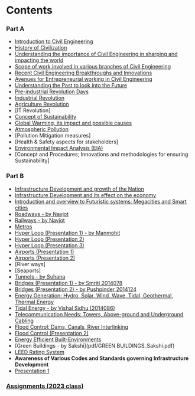 # Contents

### Part A

- [Introduction to Civil Engineering](pdf/Introduction_CE-ISGI.pdf)
- [History of Civilization](History_of_Civilization.md)
- [Understanding the importance of Civil Engineering in sharping and impacting the world](pdf/Understanding_the_importance_of_civil_engineering_in_shaping_the_world.pdf)
- [Scope of work involved in various branches of Civil Engineering](pdf/Scope_of_work_involved_in_various_branches_of_Civil_Engineering.pdf)
- [Recent Civil Engineering Breakthroughs and Innovations](pdf/Recent_Civil_Engineering_Breakthroughs_and_Innovations.pdf)
- [Avenues for Entrepreneurial working in Civil Engineering](pdf/AVENUES_FOR_ENTREPRENEURIAL_WORKING_IN_CIVIL_ENGINEERING.pdf)  
- [Understanding the Past to look into the Future](pdf/Understanding_the_Past_to_look_into_the_Future.pdf)
- [Pre-industrial Revolution Days](pdf/Pre-Industrial_Revolution_Days.pdf)
- [Industrial Revolution](pdf/Industrial_Revolution.pdf)
- [Agriculture Revolution](pdf/Agriculture_Revolution.pdf)
- [IT Revolution]
- [Concept of Sustainability](pdf/Concept_of_Sustainability.pdf)
- [Global Warming, its impact and possible causes](pdf/Global_Warming.pdf)
- [Atmospheric Pollution](pdf/Atmospheric_Pollution.pdf)
- [Pollution Mitigation measures]
- [Health & Safety aspects for stakeholders]
- [Environmental Impact Analysis (EIA)](pdf/Environment_Impact_Assessment.pdf)
- [Concept and Procedures; Innovations and methodologies for ensuring Sustainability]



### Part B

- [Infrastructure Development and growth of the Nation](pdf/Infrastructure_Development.pdf)
- [Infrastructure Development and its effect on the economy](pdf/Infrastructure_Development_and_its_effect_on_the_economy.pdf)
- [Introduction and overview to Futuristic systems: Megacities and Smart cities](pdf/Introduction_and_overview_to_futuristic_systems.pdf)
- [Roadways - by Navjot](pdf/Roadways.pdf)
- [Railways - by Navjot](pdf/Railways.pdf)
- [Metros](pdf/Metros.pdf)
- [Hyper Loop (Presentation 1) - by Manmohit](pdf/HYPERLOOP_Manmohit.pdf)
- [Hyper Loop (Presentation 2)](pdf/HYPERLOOP.pdf)
- [Hyper Loop (Presentation 3)](pdf/Hyper_loop.pdf)
- [Airports (Presentation 1)](pdf/Airports_1.pdf)
- [Airports (Presentation 2)](pdf/AIRPORT_Musa.pdf)
- [River ways]
- [Seaports]
- [Tunnels - by Suhana](pdf/TUNNELS_Suhana.pdf)
- [Bridges (Presentation 1) - by Smriti 2014078](pdf/Bridges_Smriti_2014078.pdf)
- [Bridges (Presentation 2) - by Pushpinder 2014124](pdf/Bridges_Pushpinder_2014124.pdf)
- [Energy Generation: Hydro, Solar, Wind, Wave, Tidal, Geothermal, Thermal Energy](pdf/ENERGY_GENERATION.pdf)
- [Tidal Energy - by Vishal Sidhu (2014086)](pdf/Tidal_Energy.pdf)
- [Telecommunication Needs: Towers, Above-ground and Underground Cabling](pdf/TELECOMMUNICATION.pdf)
- [Flood Control: Dams, Canals, River Interlinking](pdf/Flood_Control_1.pdf)
- [Flood Control (Presentation 2)](pdf/FLOOD.pdf)
- [Energy Efficient Built-Environments](pdf/Energy_Efficient_Buildings.pdf)
- [Green Buildings - by Sakshi](pdf/GREEN BUILDINGS_Sakshi.pdf)
- [LEED Rating System](pdf/LEED.pdf)
- **Awareness of Various Codes and Standards governing Infrastructure Development**
- [Presentation 1](pdf/Awareness_of_various_codes.pdf)

### [Assignments (2023 class)](assignment.md)

